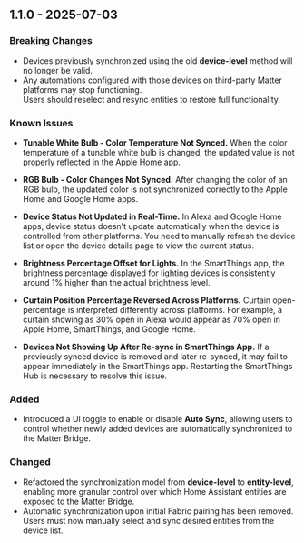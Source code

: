 ## 1.1.0 - 2025-07-03

### Breaking Changes
- Devices previously synchronized using the old **device-level** method will no longer be valid.
- Any automations configured with those devices on third-party Matter platforms may stop functioning.  
  Users should reselect and resync entities to restore full functionality.

### Known Issues
- **Tunable White Bulb - Color Temperature Not Synced.**
   When the color temperature of a tunable white bulb is changed, the updated value is not properly reflected in the Apple Home app.

- **RGB Bulb - Color Changes Not Synced.**
   After changing the color of an RGB bulb, the updated color is not synchronized correctly to the Apple Home and Google Home apps.

- **Device Status Not Updated in Real-Time.**
   In Alexa and Google Home apps, device status doesn't update automatically when the device is controlled from other platforms. You need to manually refresh the device list or open the device details page to view the current status.

- **Brightness Percentage Offset for Lights.**
   In the SmartThings app, the brightness percentage displayed for lighting devices is consistently around 1% higher than the actual brightness level.

- **Curtain Position Percentage Reversed Across Platforms.**
   Curtain open-percentage is interpreted differently across platforms. For example, a curtain showing as 30% open in Alexa would appear as 70% open in Apple Home, SmartThings, and Google Home.

- **Devices Not Showing Up After Re-sync in SmartThings App.**
   If a previously synced device is removed and later re-synced, it may fail to appear immediately in the SmartThings app. Restarting the SmartThings Hub is necessary to resolve this issue.

### Added
- Introduced a UI toggle to enable or disable **Auto Sync**, allowing users to control whether newly added devices are automatically synchronized to the Matter Bridge.

### Changed
- Refactored the synchronization model from **device-level** to **entity-level**, enabling more granular control over which Home Assistant entities are exposed to the Matter Bridge.
- Automatic synchronization upon initial Fabric pairing has been removed. Users must now manually select and sync desired entities from the device list.



